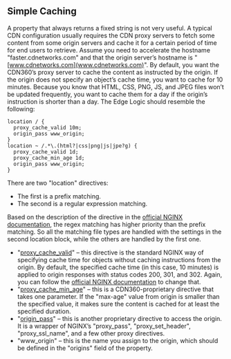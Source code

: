 ## Simple Caching

A property that always returns a fixed string is not very useful. A typical CDN configuration usually requires the CDN proxy servers to fetch some content from some origin servers and cache it for a certain period of time for end users to retrieve. Assume you need to accelerate the hostname "faster.cdnetworks.com" and that the origin server’s hostname is "[www.cdnetworks.com](www.cdnetworks.com)". By default, you want the CDN360’s proxy server to cache the content as instructed by the origin. If the origin does not specify an object’s cache time, you want to cache for 10 minutes. Because you know that HTML, CSS, PNG, JS, and JPEG files won’t be updated frequently, you want to cache them for a day if the origin’s instruction is shorter than a day. The Edge Logic should resemble the following:
```nginx
location / {
  proxy_cache_valid 10m;
  origin_pass www_origin;
}
location ~ /.*\.(html?|css|png|js|jpe?g) {
  proxy_cache_valid 1d;
  proxy_cache_min_age 1d;
  origin_pass www_origin;
}
```
There are two "location" directives:

*   The first is a prefix matching.
*   The second is a regular expression matching. 

Based on the description of the directive in the [official NGINX documentation](http://nginx.org/en/docs/http/ngx_http_core_module.html#location), the regex matching has higher priority than the prefix matching. So all the matching file types are handled with the settings in the second location block, while the others are handled by the first one. 
*   "[proxy_cache_valid](#proxy_cache_valid)" – this directive is the standard NGINX way of specifying cache time for objects without caching instructions from the origin. By default, the specified cache time (in this case, 10 minutes) is applied to origin responses with status codes 200, 301, and 302. Again, you can follow the [official NGINX documentation](http://nginx.org/en/docs/http/ngx_http_proxy_module.html#proxy_cache_valid) to change that. 
*   "[proxy_cache_min_age](#proxy_cache_min_age)"  – this is a CDN360-proprietary directive that takes one parameter. If the "max-age" value from origin is smaller than the specified value, it makes sure the content is cached for at least the specified duration. 
*   "[origin_pass](#origin_pass)" – this is another proprietary directive to access the origin. It is a wrapper of NGINX’s "proxy_pass", "proxy_set_header", "proxy_ssl_name", and a few other proxy directives. 
*   "www_origin" – this is the name you assign to the origin, which should be defined in the "origins" field of the property.